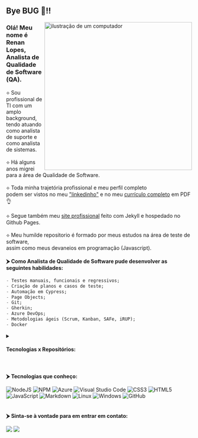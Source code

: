 ## Bye BUG 🐞!!

<img src="https://raw.githubusercontent.com/MicaelliMedeiros/micaellimedeiros/master/image/computer-illustration.png" alt="ilustração de um computador" min-width="400px" max-width="400px" width="400px" align="right">

### Olá! Meu nome é Renan Lopes,<br/> Analista de Qualidade de Software (QA).

⟡ Sou profissional de TI com um amplo background,
<br/>tendo atuando como analista de suporte e como analista de sistemas.
<br/><br/>
⟡ Há alguns anos migrei para a área de Qualidade de Software.
<br/><br/>
⟡ Toda minha trajetória profissional e meu perfil completo
<br/>podem ser vistos no meu <a href="https://www.linkedin.com/in/renanslopes/">"linkedinho"</a> e no meu <a href="https://www.linkedin.com/in/renanslopes/](https://drive.google.com/file/d/1fQdbKreMJ0qKBow8i3yPfW85MldhH_OQ/view?usp=sharing">currículo completo</a> em PDF👌
<br/><br/>
⟡ Segue também meu <a href="https://renanslopes.github.io/">site profissional</a> feito com Jekyll e hospedado no Github Pages.
<br/><br/>
⟡ Meu humilde repositorio é formado por meus estudos na área de teste de software,<br/>assim como meus devaneios em programação (Javascript).
<br/>

#### ⮞ Como Analista de Qualidade de Software pude desenvolver as seguintes habilidades:

```SQL
- Testes manuais, funcionais e regressivos;
- Criação de planos e casos de teste;
- Automação em Cypress;
- Page Objects;
- Git;
- Gherkin;
- Azure DevOps;
- Metodologias ágeis (Scrum, Kanban, SAFe, iRUP);
- Docker
```

<details>
 <summary><h4>Tecnologias x Repositórios:</h4></summary>
 <details>
  <summary>Cypress</summary>
  <details>
   <summary>Interface</summary>
  </details>
  <details>
   <summary>API</summary>
  </details>
 </details>

  <details>
  <summary>Robot</summary>
  <details>
   <summary>Interface</summary>
  </details>
  <details>
   <summary>API</summary>
  </details>
 </details>
</details>


<br/>

#### ⮞ Tecnologias que conheço:

![NodeJS](https://img.shields.io/badge/node.js-6DA55F?style=for-the-badge&logo=node.js&logoColor=white)
![NPM](https://img.shields.io/badge/NPM-%23CB3837.svg?style=for-the-badge&logo=npm&logoColor=white)
![Azure](https://img.shields.io/badge/azure-%230072C6.svg?style=for-the-badge&logo=microsoftazure&logoColor=white)
![Visual Studio Code](https://img.shields.io/badge/Visual%20Studio%20Code-0078d7.svg?style=for-the-badge&logo=visual-studio-code&logoColor=white)
![CSS3](https://img.shields.io/badge/css3-%231572B6.svg?style=for-the-badge&logo=css3&logoColor=white)
![HTML5](https://img.shields.io/badge/html5-%23E34F26.svg?style=for-the-badge&logo=html5&logoColor=white)
![JavaScript](https://img.shields.io/badge/javascript-%23323330.svg?style=for-the-badge&logo=javascript&logoColor=%23F7DF1E)
![Markdown](https://img.shields.io/badge/markdown-%23000000.svg?style=for-the-badge&logo=markdown&logoColor=white)
![Linux](https://img.shields.io/badge/Linux-FCC624?style=for-the-badge&logo=linux&logoColor=black)
![Windows](https://img.shields.io/badge/Windows-0078D6?style=for-the-badge&logo=windows&logoColor=white)
![GitHub](https://img.shields.io/badge/github-%23121011.svg?style=for-the-badge&logo=github&logoColor=white)
<br/><br/>

#### ⮞ Sinta-se à vontade para em entrar em contato:
<a href="https://api.whatsapp.com/send?phone=5521974838314&text=Fala%20comigo"><img src="https://img.shields.io/badge/WhatsApp-25D366?style=for-the-badge&logo=whatsapp&logoColor=white"/></a>
<a href="https://www.linkedin.com/in/renanslopes/"><img src="https://img.shields.io/badge/LinkedIn-0077B5?style=for-the-badge&logo=linkedin&logoColor=white"/></a>




<!--
### 🧠 Aprendendo no momento:


### 🚀 Próximos passos:

-->

 <!--### 👋 Meus contatos:

<a href="https://api.whatsapp.com/send?phone=5521974838314&text=Fala%20comigo">![enter image description here](https://github.com/renanslopes/imagens/blob/master/main/whats_m.png?raw=true)</a> <a href="https://www.linkedin.com/in/renanslopes/">![enter image description here](https://github.com/renanslopes/imagens/blob/master/main/linkedin_m.png?raw=true)</a>-->

<!--
<a href="https://www.facebook.com/renanlopes.face">![enter image description here](https://img.shields.io/badge/Facebook-1877F2?style=for-the-badge&logo=facebook&logoColor=white)</a>

<a href="https://www.instagram.com/renanl0pes/">![enter image description here](https://img.shields.io/badge/Instagram-E4405F?style=for-the-badge&logo=instagram&logoColor=white)</a>
-->

